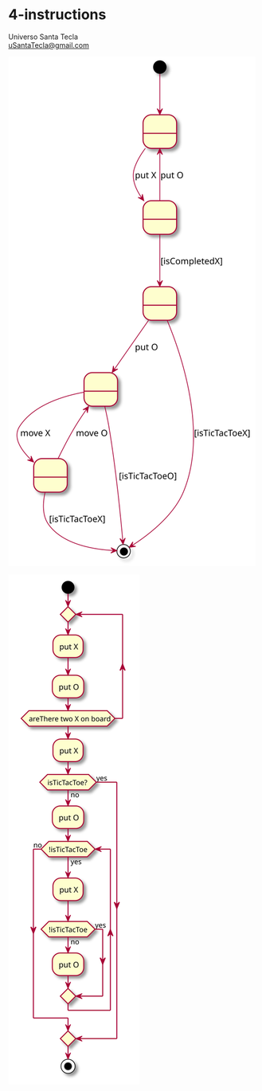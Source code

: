 # 4-instructions
Universo Santa Tecla  
[uSantaTecla@gmail.com](mailto:uSantaTecla@gmail.com)  

![instructionsState](./instructionsState.svg) 

![instructionsActivity](./instructionsActivity.svg) 
